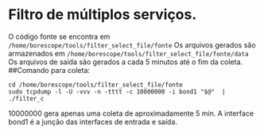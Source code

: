 # Filtro de múltiplos serviços.

O código fonte se encontra em `/home/borescope/tools/filter_select_file/fonte`
Os arquivos gerados são armazenados em `/home/borescope/tools/filter_select_file/fonte/data`
Os arquivos de saída são gerados a cada 5 minutos até o fim da coleta.
##Comando para coleta:
```
cd /home/borescope/tools/filter_select_file/fonte
sudo tcpdump -l -U -vvv -n -tttt -c 10000000 -i bond1 "$@"  | ./filter_c
```
10000000 gera apenas uma coleta de aproximadamente 5 min.
A interface bond1 é a junção das interfaces de entrada e saída.
